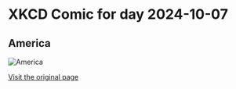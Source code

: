 
# XKCD Comic for day 2024-10-07

## America

![America](https://imgs.xkcd.com/comics/america.png "The younger folk in the audience think this is a joke.")

[Visit the original page](https://xkcd.com/204/)
